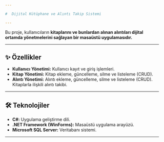 ```yaml
---

#  Dijital Kütüphane ve Alıntı Takip Sistemi

---
```


Bu proje, kullanıcıların **kitaplarını ve bunlardan alınan alıntıları dijital ortamda yönetmelerini sağlayan bir masaüstü uygulamasıdır.**

---

## ✨ Özellikler

* **Kullanıcı Yönetimi:** Kullanıcı kayıt ve giriş işlemleri.
* **Kitap Yönetimi:** Kitap ekleme, güncelleme, silme ve listeleme (CRUD).
* **Alıntı Yönetimi:** Alıntı ekleme, güncelleme, silme ve listeleme (CRUD). Kitaplarla ilişkili alıntı takibi.

---

## 🛠️ Teknolojiler

* **C#:** Uygulama geliştirme dili.
* **.NET Framework (WinForms):** Masaüstü uygulama arayüzü.
* **Microsoft SQL Server:** Veritabanı sistemi.

---
